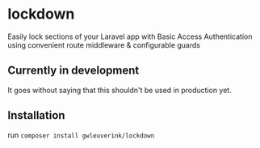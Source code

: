 # lockdown
Easily lock sections of your Laravel app with Basic Access Authentication using convenient route middleware &amp; configurable guards

## Currently in development
It goes without saying that this shouldn't be used in production yet.

## Installation

run `composer install gwleuverink/lockdown`
